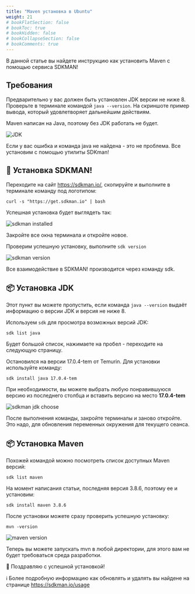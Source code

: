 ```yaml
---
title: "Maven установка в Ubuntu"
weight: 21
# bookFlatSection: false
# bookToc: true
# bookHidden: false
# bookCollapseSection: false
# bookComments: true
---
```


В данной статье вы найдете инструкцию как установить Maven с помощью
сервиса SDKMAN!

## Требования

Предварительно у вас должен быть установлен JDK версии не ниже 8. Проверьте в терминале
командой `java --version`. На скриншоте пример вывода,
который удовлетворяет дальнейшим действиям.

Maven написан на Java, поэтому без JDK работать не будет.

![JDK](java.jpg)

Если у вас ошибка и команда java не найдена - это
не проблема. Все установим с помощью утилиты SDKman!

## 🦸 Установка SDKMAN!

Переходите на сайт <https://sdkman.io/>, скопируйте и выполните в терминале
команду под логотипом:

`curl -s "https://get.sdkman.io" | bash`

Успешная установка будет выглядеть так:

![sdkman installed](sdk-installed.png)

Закройте все окна терминала и откройте новое.

Проверим успешную установку, выполните `sdk version`

![sdkman version](sdk-v.jpg)

Все взаимодействие в SDKMAN! производится через команду sdk.

## 📦 Установка JDK

Этот пункт вы можете пропустить, если команда `java --version`
выдаёт информацию о версии JDK и версия не ниже 8.

Используем `sdk` для просмотра возможных версий JDK:

`sdk list java`

Будет большой список, нажимаете на пробел - переходите на следующую страницу.

Остановился на версии 17.0.4-tem от Temurin. Для установки используйте команду:

`sdk install java 17.0.4-tem`

При необходимости, вы можете выбрать любую понравившуюся версию из последнего столбца
и вставить версию на место **17.0.4-tem**

![sdkman jdk choose](choose-jdk.jpg)

После выполнения команды, закройте терминалы и заново откройте. Это надо, для обновления
переменных окружения для текущего сеанса.

## 📦 Установка Maven

Похожей командой можно посмотреть список доступных Maven версий:

`sdk list maven`

На момент написания статьи, последняя версия 3.8.6, поэтому ее и установим:

`sdk install maven 3.8.6`

После установки можете сразу проверить успешную установку:

`mvn -version`

![maven version](maven.jpg)

Теперь вы можете запускать mvn в любой директории, для этого вам не будет требоваться
среда разработки.

🎉 Поздравляю с успешной установкой!

ℹ️ Более подробную информацию как обновлять и удалять вы найдене на странице <https://sdkman.io/usage>
